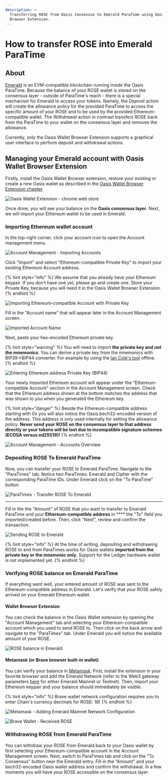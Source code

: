```yaml
---
description: >-
  Transferring ROSE from Oasis Consensus to Emerald ParaTime using Oasis Wallet
  Browser Extension.
---
```


# How to transfer ROSE into Emerald ParaTime

## About

[Emerald](../developer-resources/emerald-paratime.md) is an EVM-compatible blockchain running inside the Oasis ParaTime. Because the balance of your ROSE wallet is stored on the consensus layer - outside of ParaTime's reach - there is a special mechanism for Emerald to access your tokens. Namely, the _Deposit_ action will create the allowance policy for the provided ParaTime to access the specific amount of your ROSE and to be used by the provided Ethereum-compatible wallet. The _Withdrawal_ action in contrast transfers ROSE back from the ParaTime to your wallet on the consensus layer and removes the allowance.

Currently, only the Oasis Wallet Browser Extension supports a graphical user interface to perform deposit and withdrawal actions.

## Managing your Emerald account with Oasis Wallet Browser Extension

Firstly, install the Oasis Wallet Browser extension, restore your existing or create a new Oasis wallet as described in the [Oasis Wallet Browser Extension chapter](oasis-wallets/browser-extension.md#create-a-new-wallet).

![Oasis Wallet Extension - chrome web store](<../.gitbook/assets/Adding Extension>)



Once done, you will see your balance on the **Oasis consensus layer**. Next, we will import your Ethereum wallet to be used in Emerald.

### Importing Ethereum wallet account

In the top-right corner, click your account icon to open the Account management menu.

![Account Management - Importing Accounts](https://lh4.googleusercontent.com/pBozgt7okw-wvJLNtTHWkkojcmqU99OTWq7iY92GXFwAdTwf1JFME5IyVrzTgR2O5iyrkrnEc0fEksN68txpJoxmU2tYpq7oju\_k3ZvpafYf6jE5j1WeXeFvvDGf6P4P\_1IpOKZc)

Click "Import" and select "Ethereum-compatible Private Key" to import your existing Ethereum Account address.

{% hint style="info" %}
We assume that you already have your Ethereum keypair. If you don’t have one yet, please go and create one. Store your Private Key, because you will need it in the Oasis Wallet Browser Extension.
{% endhint %}

![Importing Ethereum-compatible Account with Private Key](https://lh6.googleusercontent.com/6LGsO6X02pPFmFrTPHhqpim83dg9cDjXfFMmkjcV5zKYdNNbn\_FLZ4iqJ4izsQ89esPZhOJ8ZgMTaQf9VkhkZ\_ZH6oc8yQOzFz3TGiVjStqnNdg-0YcIOy17TfZ5MvJGemlhx1tM)

Fill in the "Account name" that will appear later in the Account Management screen.

![Imported Account Name](https://lh5.googleusercontent.com/f91N0Jk0kpFw7926QJD9lPKax5RxkSW7ZlisYO4R7d12Artmh2o77lJiIZZnj0825xXA-DUdyK3SYfnUhLR3KI9TYL4Ji6eeTOLt2MTuqUVIZ3LH5pGoE05AnWty4k9HUqOlBcR8)

Next, paste your hex-encoded Ethereum private key.

{% hint style="warning" %}
You will need to import **the** **private key and** **not the mnemonics**. You can derive a private key from the mnemonics with BIP39->BIP44 converter. For example by using the [Ian Cole's tool](https://github.com/iancoleman/bip39/releases) offline.
{% endhint %}

![Entering Ethereum address Private Key (BIP44)](https://lh4.googleusercontent.com/qt5Yh\_a5RYCycInUxrCOQaeK1\_ETGejjTtGzuOSExt2BuRJo3hlPQerUIPEdGpt6RwofBtc-M1wbG3HR\_lCpvPbYTiaMRqn01y63sjxy77adwa9MzkEqlp258tSgLhRfePBaujZ7)



Your newly imported Ethereum account will appear under the "Ethereum-compatible Account" section in the Account Management screen. Check that the Ethereum address shown at the bottom matches the address that was shown to you when you generated the Ethereum key.

{% hint style="danger" %}
Beside the Ethereum-compatible address starting with 0x you will also notice the Oasis bech32-encoded version of the address. This address is only used internally for setting the allowance policy. **Never send your ROSE on the consensus layer to that address directly or your tokens will be lost due to incompatible signature schemes (ECDSA versus ed25519)!**
{% endhint %}

![Account Management - Accounts Overview](https://lh5.googleusercontent.com/1UxW3rBOf3B5pehepidp-PVfcUC8QVAzODX4iYG27OFjUsxNRZezOgdVGO4Ez5pFSJ6oL2f-9yqnaq3B8DNojOyMOPW8PGFweqdGFqWQBf2vZ8uOsSBcFADHfhGYokC0aGQlxkMM)



### Depositing ROSE To Emerald ParaTime

Now, you can transfer your ROSE to Emerald ParaTime. Navigate to the "ParaTimes" tab. Notice two ParaTimes: Emerald and Cipher with the corresponding ParaTime IDs. Under Emerald click on the "To ParaTime" button.

![ParaTimes - Transfer ROSE To Emerald](https://lh3.googleusercontent.com/W6XzBahPj7V5gRlS8UT4pKb3gJiga6cvr-MBb-Sqe95eK2V3R1SmQlemNW38a\_B2MaQFYi0MHR\_MrWA9GZdS2KNA6dX1TjFly6U1ACYMEpklNlhGloUh6ghQ3f-bPtnS81Igzo0n)

****

Fill in the the "Amount" of ROSE that you want to transfer to Emerald ParaTime and your **Ethereum-compatible address** in **** the "To" field you imported/created before. Then, click "Next", review and confirm the transaction.

![Sending ROSE to Emerald](https://lh4.googleusercontent.com/OBY\_BDOLg4xDbUU-fMYbwg8ISvrzEb3hOx30H-7gKwCQsJY7AamdQK-6USopJHqvq2y8JYpKgSUQ3khCjalj2pxHmZ\_Z6xZB7F8YNns813VvqDaGa2UbzS7TnffVI5aGfR1LrQxU)

{% hint style="info" %}
At the time of writing, depositing and withdrawing ROSE to and from ParaTimes works for Oasis wallets **imported from the private key or the mnemonic only**. Support for the Ledger hardware wallet is not implemented yet.
{% endhint %}

### Verifying ROSE balance on Emerald ParaTime

If everything went well, your entered amount of ROSE was sent to the Ethereum-compatible address in Emerald. Let's verify that your ROSE safely arrived on your Emerald Ethereum wallet.

#### Wallet Browser Extension

You can check the balance in the Oasis Wallet extension by opening the "Account Management" tab and selecting your Ethereum-compatible account which you used to send ROSE to. Then click on the back arrow and navigate to the "ParaTimes" tab. Under Emerald you will notice the available amount of your ROSE.

![ROSE balance in Emerald](<../.gitbook/assets/Screenshot 2021-12-23 at 18.16.48.png>)

#### Metamask (or Brave browser built-in wallet)

You can verify your balance in [Metamask](https://metamask.io). First, install the extension in your favorite browser and add the Emerald Network (refer to the Web3 gateway parameters [here](https://docs.oasis.dev/general/developer-resources/emerald-paratime#web3-gateway) for either Emerald Mainnet or Testnet). Then, import your Ethereum keypair and your balance should immediately be visible.

{% hint style="info" %}
Brave wallet network configuration requires you to enter Chain's currency decimals for ROSE: 18)
{% endhint %}

![Metamask - Adding Emerald Mainnet Network Configuration](https://lh4.googleusercontent.com/whia70hFB8EYjLx9M8S5l2A38HemYCFDqaeczkjJVOkYwhutMcyfqGAiobsgX\_NgfAbkbUdSU3czDrqHooEdq5Lt4uKYmiqfBECF4zkFzXXiz1ML7172hpnyscRW0CA-FTnAWR5n)

![Brave Wallet - Received ROSE](<../.gitbook/assets/Screenshot 2021-12-23 at 15.46.09.png>)

### Withdrawing ROSE from Emerald ParaTime

You can withdraw your ROSE from Emerald back to your Oasis wallet by first selecting your Ethereum-compatible account in the Account Management screen. Next, switch to ParaTimes tab and click on the "To Consensus" button near the Emerald entry. Fill in the "Amount" and your bech32-encoded Oasis wallet address and confirm the withdrawal. In a few moments you will have your ROSE accessible on the consensus layer.
